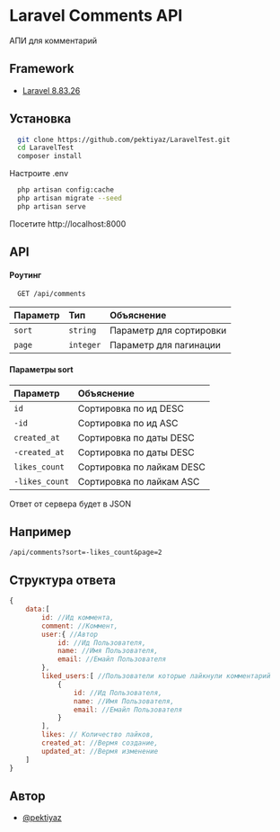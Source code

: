 
# Laravel Comments API

АПИ для комментарий 




## Framework

 - [Laravel 8.83.26](https://laravel.com/docs)


## Установка



```bash
  git clone https://github.com/pektiyaz/LaravelTest.git
  cd LaravelTest
  composer install
```
Настроите .env 
```bash
  php artisan config:cache
  php artisan migrate --seed
  php artisan serve
```
Посетите http://localhost:8000
    
## API

#### Роутинг

```http
  GET /api/comments
```

| Параметр | Тип     | Объяснение                |
| :-------- | :------- | :------------------------- |
| `sort` | `string` |       Параметр для сортировки  |
| `page` | `integer` |      Параметр для пагинации  |

#### Параметры sort 
| Параметр | Объяснение                |
| :-------- | :------------------------- |
| `id` |       Сортировка по ид DESC  |
| `-id` |       Сортировка по ид ASC  |
| `created_at` |       Сортировка по даты DESC  |
| `-created_at` |       Сортировка по даты DESC  |
| `likes_count` |       Сортировка по лайкам DESC  |
| `-likes_count` |       Сортировка по лайкам ASC  |




Ответ от сервера будет в JSON


## Например

`/api/comments?sort=-likes_count&page=2`


## Структура ответа

```javascript
{
    data:[
        id: //Ид коммента,
        comment: //Коммент,
        user:{ //Автор 
            id: //Ид Пользователя,
            name: //Имя Пользователя,
            email: //Емайл Пользователя
        },
        liked_users:[ //Пользователи которые лайкнули комментарий
            {
                id: //Ид Пользователя,
                name: //Имя Пользователя,
                email: //Емайл Пользователя
            }
        ],
        likes: // Количество лайков,
        created_at: //Вермя создание,
        updated_at: //Вермя изменение
    ]
}
```

## Автор

- [@pektiyaz](https://www.github.com/pektiyaz)

